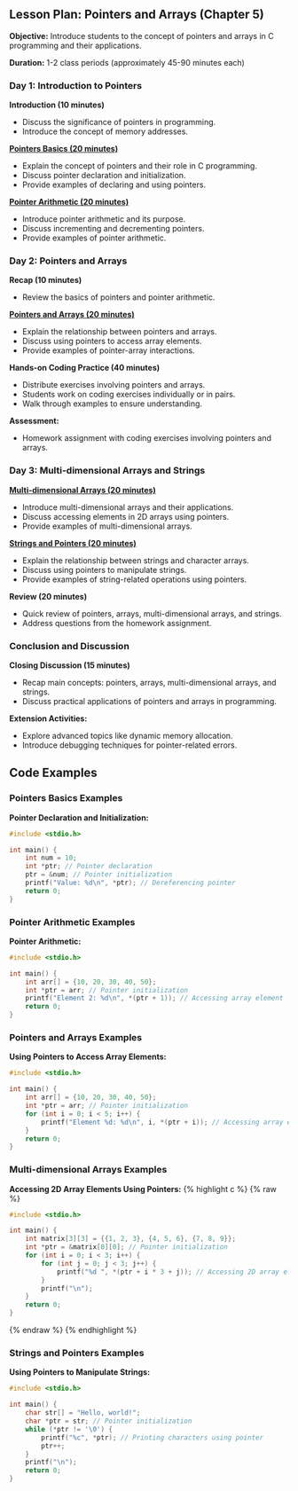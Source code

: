 ## Lesson Plan: Pointers and Arrays (Chapter 5)

**Objective:** Introduce students to the concept of pointers and arrays in C programming and their applications.

**Duration:** 1-2 class periods (approximately 45-90 minutes each)

### Day 1: Introduction to Pointers

**Introduction (10 minutes)**
- Discuss the significance of pointers in programming.
- Introduce the concept of memory addresses.

[**Pointers Basics (20 minutes)**](#pointers-basics-examples)
- Explain the concept of pointers and their role in C programming.
- Discuss pointer declaration and initialization.
- Provide examples of declaring and using pointers.

[**Pointer Arithmetic (20 minutes)**](#pointer-arithmetic-examples)
- Introduce pointer arithmetic and its purpose.
- Discuss incrementing and decrementing pointers.
- Provide examples of pointer arithmetic.

### Day 2: Pointers and Arrays

**Recap (10 minutes)**
- Review the basics of pointers and pointer arithmetic.

[**Pointers and Arrays (20 minutes)**](#pointers-and-arrays-examples)
- Explain the relationship between pointers and arrays.
- Discuss using pointers to access array elements.
- Provide examples of pointer-array interactions.

**Hands-on Coding Practice (40 minutes)**
- Distribute exercises involving pointers and arrays.
- Students work on coding exercises individually or in pairs.
- Walk through examples to ensure understanding.

**Assessment:**
- Homework assignment with coding exercises involving pointers and arrays.

### Day 3: Multi-dimensional Arrays and Strings

[**Multi-dimensional Arrays (20 minutes)**](#multi-dimensional-arrays-examples)
- Introduce multi-dimensional arrays and their applications.
- Discuss accessing elements in 2D arrays using pointers.
- Provide examples of multi-dimensional arrays.

[**Strings and Pointers (20 minutes)**](#strings-and-pointers-examples)
- Explain the relationship between strings and character arrays.
- Discuss using pointers to manipulate strings.
- Provide examples of string-related operations using pointers.

**Review (20 minutes)**
- Quick review of pointers, arrays, multi-dimensional arrays, and strings.
- Address questions from the homework assignment.

### Conclusion and Discussion

**Closing Discussion (15 minutes)**
- Recap main concepts: pointers, arrays, multi-dimensional arrays, and strings.
- Discuss practical applications of pointers and arrays in programming.

**Extension Activities:**
- Explore advanced topics like dynamic memory allocation.
- Introduce debugging techniques for pointer-related errors.

## Code Examples

### Pointers Basics Examples

**Pointer Declaration and Initialization:**
```c
#include <stdio.h>

int main() {
    int num = 10;
    int *ptr; // Pointer declaration
    ptr = &num; // Pointer initialization
    printf("Value: %d\n", *ptr); // Dereferencing pointer
    return 0;
}
```

### Pointer Arithmetic Examples

**Pointer Arithmetic:**
```c
#include <stdio.h>

int main() {
    int arr[] = {10, 20, 30, 40, 50};
    int *ptr = arr; // Pointer initialization
    printf("Element 2: %d\n", *(ptr + 1)); // Accessing array element
    return 0;
}
```

### Pointers and Arrays Examples

**Using Pointers to Access Array Elements:**
```c
#include <stdio.h>

int main() {
    int arr[] = {10, 20, 30, 40, 50};
    int *ptr = arr; // Pointer initialization
    for (int i = 0; i < 5; i++) {
        printf("Element %d: %d\n", i, *(ptr + i)); // Accessing array element
    }
    return 0;
}
```

### Multi-dimensional Arrays Examples

**Accessing 2D Array Elements Using Pointers:**
{% highlight c %}
{% raw %}
```c
#include <stdio.h>

int main() {
    int matrix[3][3] = {{1, 2, 3}, {4, 5, 6}, {7, 8, 9}};
    int *ptr = &matrix[0][0]; // Pointer initialization
    for (int i = 0; i < 3; i++) {
        for (int j = 0; j < 3; j++) {
            printf("%d ", *(ptr + i * 3 + j)); // Accessing 2D array element
        }
        printf("\n");
    }
    return 0;
}
```
{% endraw %}
{% endhighlight %}

### Strings and Pointers Examples

**Using Pointers to Manipulate Strings:**
```c
#include <stdio.h>

int main() {
    char str[] = "Hello, world!";
    char *ptr = str; // Pointer initialization
    while (*ptr != '\0') {
        printf("%c", *ptr); // Printing characters using pointer
        ptr++;
    }
    printf("\n");
    return 0;
}
```
